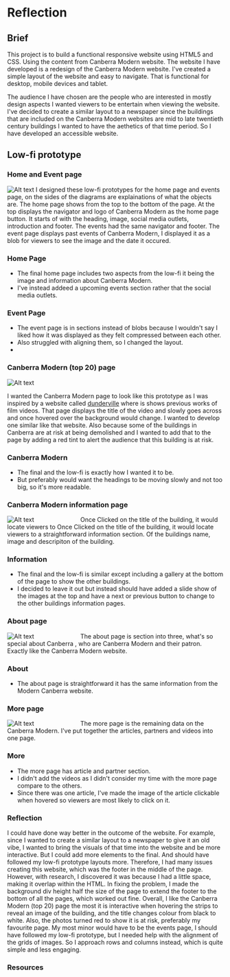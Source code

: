 # Reflection 
## Brief 
This project is to build a functional responsive website using HTML5 and CSS. Using the content from Canberra Modern website. The website I have developed is a redesign of the Canberra Modern website. I've created a simple layout of the website and easy to navigate. That is functional for desktop, mobile devices and tablet. 

The audience I have chosen are the people who are interested in mostly design aspects I wanted viewers to be entertain when viewing the website. I've decided to create a similar layout to a newspaper since the buildings that are included on the Canberra Modern websites are mid to late twentieth century buildings I wanted to have the aethetics of that time period. So I have developed an accessible website. 

## Low-fi prototype 
### Home and Event page 
![Alt text](/assets/images/low-fi%20prototypes.png)
I designed these low-fi prototypes for the home page and events page, on the sides of the diagrams are explainations of what the objects are. The home page shows from the top to the bottom of the page. At the top displays the navigator and logo of Canberra Modern as the home page button. It starts of with the heading, image, social media outlets, introduction and footer. The events had the same navigator and footer. The event page displays past events of Canberra Modern, I displayed it as a blob for viewers to see the image and the date it occured. 

### Home Page
- The final home page includes two aspects from the low-fi it being the image and information about Canberra Modern. 
- I've instead addeed a upcoming events section rather that the social media outlets.

### Event Page
- The event page is in sections instead of blobs because I wouldn't say I liked how it was displayed as they felt compressed between each other.
- Also struggled with aligning them, so I changed the layout.
- 
### Canberra Modern (top 20) page 
![Alt text](/assets/images/low-fi%20prototypes%203.png)
<img src="assests/images/low-fi prototypes3.png" width="100" height="10">

I wanted the Canberra Modern page to look like this prototype as I was inspired by a website called [dunderville](https://www.dunderville.se/the-work) where is shows previous works of film videos. That page displays the title of the video and slowly goes across and once hovered over the background would change. I wanted to develop one similar like that website. Also because some of the buildings in Canberra are at risk at being demolished and I wanted to add that to the page by adding a red tint to alert the audience that this building is at risk. 

### Canberra Modern 
- The final and the low-fi is exactly how I wanted it to be. 
- But preferably would want the headings to be moving slowly and not too big, so it's more readable. 

### Canberra Modern information page 
![Alt text](/assets/images/low-fi%20prototypes%202.png)
<img src="assests/images/low-fi prototypes2.png" width="100" height="10">
Once Clicked on the title of the building, it would locate viewers to Once Clicked on the title of the building, it would locate viewers to a straightforward information section. Of the buildings name, image and descripiton of the building. 

### Information 
- The final and the low-fi is similar except including a gallery at the bottom of the page to show the other buildings. 
- I decided to leave it out but instead should have added a slide show of the images at the top and have a next or previous button to change to the other buildings information pages. 

### About page
![Alt text](/assets/images/low-fi%20prototypes%204.png)
<img src="assests/images/low-fi prototypes4.png" width="100" height="10">
The about page is section into three, what's so special about Canberra , who are Canberra Modern and their patron. Exactly like the Canberra Modern website.

### About 
- The about page is straightforward it has the same information from the Modern Canberra website. 

### More page
![Alt text](/assets/images/low-fi%20prototypes%205.png)
<img src="assests/images/low-fi prototypes5.png" width="100" height="10">
The more page is the remaining data on the Canberra Modern. I've put together the articles, partners and videos into one page. 

### More
- The more page has article and partner section.
- I didn't add the videos as I didn't consider my time with the more page compare to the others. 
- Since there was one article, I've made the image of the article clickable when hovered so viewers are most likely to click on it. 

### Reflection 
I could have done way better in the outcome of the website. For example, since I wanted to create a similar layout to a newspaper to give it an old vibe, I wanted to bring the visuals of that time into the website and be more interactive. But I could add more elements to the final. And should have followed my low-fi prototype layouts more. 
Therefore, I had many issues creating this website, which was the footer in the middle of the page. However, with research, I discovered it was because I had a little space, making it overlap within the HTML. In fixing the problem, I made the background div height half the size of the page to extend the footer to the bottom of all the pages, which worked out fine.
Overall, I like the Canberra Modern (top 20) page the most it is interactive when hovering the strips to reveal an image of the building, and the title changes colour from black to white. Also, the photos turned red to show it is at risk, preferably my favourite page. My most minor would have to be the events page, I should have followed my low-fi prototype, but I needed help with the alignment of the grids of images. So I approach rows and columns instead, which is quite simple and less engaging. 

### Resources

